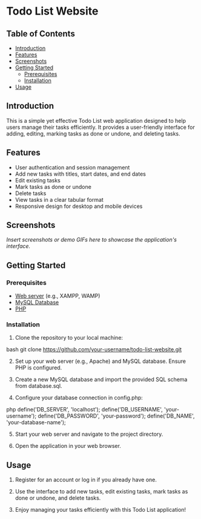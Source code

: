 # Todo List Website

## Table of Contents
- [Introduction](#introduction)
- [Features](#features)
- [Screenshots](#screenshots)
- [Getting Started](#getting-started)
  - [Prerequisites](#prerequisites)
  - [Installation](#installation)
- [Usage](#usage)

## Introduction

This is a simple yet effective Todo List web application designed to help users manage their tasks efficiently. It provides a user-friendly interface for adding, editing, marking tasks as done or undone, and deleting tasks.

## Features

- User authentication and session management
- Add new tasks with titles, start dates, and end dates
- Edit existing tasks
- Mark tasks as done or undone
- Delete tasks
- View tasks in a clear tabular format
- Responsive design for desktop and mobile devices

## Screenshots

_Insert screenshots or demo GIFs here to showcase the application's interface._

## Getting Started


### Prerequisites

- [Web server](https://www.apachefriends.org/index.html) (e.g., XAMPP, WAMP)
- [MySQL Database](https://www.mysql.com/)
- [PHP](https://www.php.net/)

### Installation

1. Clone the repository to your local machine:

   
bash
   git clone https://github.com/your-username/todo-list-website.git
   

2. Set up your web server (e.g., Apache) and MySQL database. Ensure PHP is configured.

3. Create a new MySQL database and import the provided SQL schema from database.sql.

4. Configure your database connection in config.php:

   
php
   define('DB_SERVER', 'localhost');
   define('DB_USERNAME', 'your-username');
   define('DB_PASSWORD', 'your-password');
   define('DB_NAME', 'your-database-name');
   

5. Start your web server and navigate to the project directory.

6. Open the application in your web browser.

## Usage

1. Register for an account or log in if you already have one.

2. Use the interface to add new tasks, edit existing tasks, mark tasks as done or undone, and delete tasks.

3. Enjoy managing your tasks efficiently with this Todo List application!


